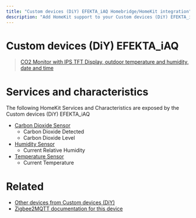 ```yaml
---
title: "Custom devices (DiY) EFEKTA_iAQ Homebridge/HomeKit integration"
description: "Add HomeKit support to your Custom devices (DiY) EFEKTA_iAQ, using Homebridge, Zigbee2MQTT and homebridge-z2m."
---
```

<!---
This file has been GENERATED using src/docgen/docgen.ts
DO NOT EDIT THIS FILE MANUALLY!
-->
# Custom devices (DiY) EFEKTA_iAQ
> [CO2 Monitor with IPS TFT Display, outdoor temperature and humidity, date and time](http://efektalab.com/iAQ)


# Services and characteristics
The following HomeKit Services and Characteristics are exposed by
the Custom devices (DiY) EFEKTA_iAQ

* [Carbon Dioxide Sensor](../../sensors.md)
  * Carbon Dioxide Detected
  * Carbon Dioxide Level
* [Humidity Sensor](../../sensors.md)
  * Current Relative Humidity
* [Temperature Sensor](../../sensors.md)
  * Current Temperature


# Related
* [Other devices from Custom devices (DiY)](../index.md#custom_devices_diy)
* [Zigbee2MQTT documentation for this device](https://www.zigbee2mqtt.io/devices/EFEKTA_iAQ.html)